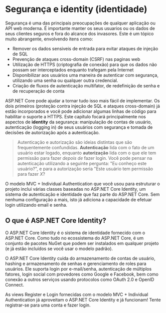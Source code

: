 # Segurança e identity (identidade)

Segurança é uma das principais preocupações de qualquer aplicação ou API web moderna. É importante manter os seus usuarios ou os dados de seus clientes seguros e fora do alcance dos invasores. Este é um tópico muito abrangente, envolvendo itens como:

* Remover os dados sensiveis de entrada para evitar ataques de injeção de SQL
* Prevenção de ataques cross-domain (CSRF) nas paginas web
* Utilização de HTTPS (criptografia de conexão) para que os dados não possam ser interceptados enquanto trafegam pela Internet
* Disponibilizar aos usuários uma maneira de autenticar com segurança, utilizando uma senha ou qualquer outra credencial.
* Criação de fluxos de autenticação multifator, de redefinição de senha e de recuperação de conta

ASP.NET Core pode ajudar a tornar tudo isso mais fácil de implementar. Os dois primeiros (proteção contra injeção de SQL e ataques cross-domain) já estão incorporados e você pode adicionar algumas linhas de código para habilitar o suporte a HTTPS. Este capítulo focará principalmente nos aspectos de **identity** da segurança: manipulação de contas de usuário, autenticação (logging in) de seus usuários com segurança e tomada de decisões de autorização após a autenticação.

> Autenticação e autorização são ideias distintas que são frequentemente confundidas. **Autenticação** lida com o fato de um usuário estar logado, enquanto **autorização** lida com o que ele tem permissão para fazer *depois de* fazer login. Você pode pensar na autenticação utilizando a seguinte pergunta: "Eu conheço este usuário?", e para a autorização seria "Este usuário tem permissão para fazer *X*?

O modelo MVC + Individual Authentication que você usou para estruturar o projeto inclui várias classes baseadas no ASP.NET Core Identity, um sistema de autenticação e identidade que faz parte do ASP.NET Core. Sem nenhuma configuração a mais, isto já adiciona a capacidade de efetuar login utilizando email e senha.

## O que é ASP.NET Core Identity?

O ASP.NET Core Identity é o sistema de identidade fornecido com o ASP.NET Core. Como tudo no ecossistema do ASP.NET Core, é um conjunto de pacotes NuGet que podem ser instalados em qualquer projeto (e já estão incluídos se você usar o modelo padrão).

O ASP.NET Core Identity cuida do armazenamento de contas de usuário, hashing e armazenamento de senhas e gerenciamento de roles para usuários. Ele suporta login por e-mail/senha, autenticação de múltiplos fatores, login social com provedores como Google e Facebook, bem como conexão a outros serviços usando protocolos como OAuth 2.0 e OpenID Connect.

As views Register e Login fornecidas com o modelo MVC + Individual Authentication já aproveitam o ASP.NET Core Identity e já funcionam! Tente registrar-se para uma conta e fazer login.
